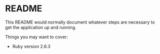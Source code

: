 # README

This README would normally document whatever steps are necessary to get the
application up and running.

Things you may want to cover:

* Ruby version
  2.6.3
